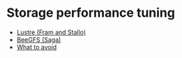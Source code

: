 

# Storage performance tuning

- [Lustre (Fram and Stallo)](lustre.md)
- [BeeGFS (Saga)](beegfs.md)
- [What to avoid](what_to_avoid.md)
